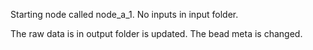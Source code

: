 Starting node called node_a_1.
No inputs in input folder. 

The raw data is in output folder is updated.
The bead meta is changed. 
